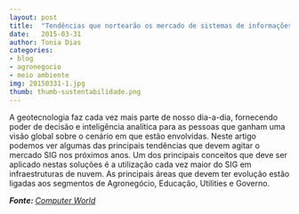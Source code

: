 ```yaml
---
layout: post
title:  "Tendências que nortearão os mercado de sistemas de informações geográficas"
date:   2015-03-31
author: Tonia Dias
categories: 
- blog
- agronegocio
- meio ambiente
img: 20150331-1.jpg
thumb: thumb-sustentabilidade.png
---
```


A geotecnologia faz cada vez mais parte de nosso dia-a-dia, fornecendo poder de decisão e inteligência analítica para as pessoas que ganham uma visão global sobre o cenário em que estão envolvidas. Neste artigo podemos ver algumas das principais tendências que devem agitar o mercado SIG nos próximos anos. <!--more-->
Um dos principais conceitos que deve ser aplicado nestas soluções é a utilização cada vez maior do SIG em infraestruturas de nuvem. As principais áreas que devem ter evolução estão ligadas aos segmentos de Agronegócio, Educação, Utilities e Governo.

<i><b>Fonte: </b><a href="http://computerworld.com.br/11-tendencias-que-nortearao-os-mercado-de-sistemas-de-informacoes-geograficas">Computer World</a></i>
